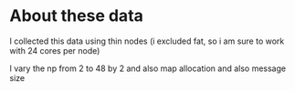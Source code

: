 # About these data

I collected this data using thin nodes (i excluded fat, so i am sure to work with 24 cores per node)

I vary the np from 2 to 48 by 2 and also map allocation and also message size